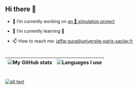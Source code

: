 ## Hi there 👋

- 🔭 I’m currently working on [an 🐜 simulation project](https://github.com/Jaffar-Hussein/Ant_Simulation)
- 🌱 I’m currently learning :snake:

- 📫 How to reach me: jaffar.gura@universite-paris-saclay.fr


#
| ![My GitHub stats](https://github-readme-stats.vercel.app/api?username=Jaffar-Hussein&theme=tokyonight&show_icons=true)   	|  ![Languages I use](https://github-readme-stats.vercel.app/api/top-langs/?username=Jaffar-Hussein&layout=compact&count_private=true&show_icons=true&langs_count=10&theme=tokyonight)  	|
|---	|---	|
#
[![alt text](https://img.shields.io/badge/-LinkedIn-0e76a8?style=plastic&logo=linkedIn)</a>](https://www.linkedin.com/in/jaffar-hussein-363734135/)

